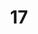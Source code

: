 ---
title: "17"
imageurl: "https://imgs1.thamizhnation.org/assets/17.webp"
dwnurl: "https://imgs1.thamizhnation.org/img/17.jpg"
tags: ['thalaivar']
---
